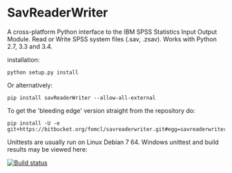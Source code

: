 SavReaderWriter
===============

A cross-platform Python interface to the IBM SPSS 
Statistics Input Output Module. Read or Write SPSS
system files (.sav, .zsav). Works with Python 2.7, 3.3 and 3.4.

installation:

    python setup.py install

Or alternatively:

    pip install savReaderWriter --allow-all-external

To get the 'bleeding edge' version straight from the repository do:

    pip install -U -e git+https://bitbucket.org/fomcl/savreaderwriter.git#egg=savreaderwriter


Unittests are usually run on Linux Debian 7 64. Windows unittest and build results may be viewed here:

[![Build status](https://ci.appveyor.com/api/projects/status/6chl9f5x27t37s3f?svg=true)](https://ci.appveyor.com/project/AlbertJan68345/savreaderwriter)
